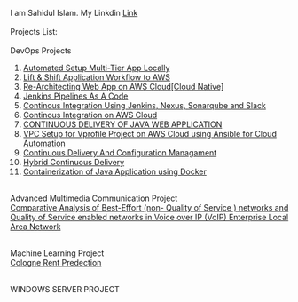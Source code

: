 I am Sahidul Islam. My Linkdin [Link](https://www.linkedin.com/in/sahidul-islam-2b312a235/)<br />
<br />Projects List:<br />
<br/>DevOps Projects<br/>
1. [Automated Setup Multi-Tier App Locally ](https://github.com/Sahid20/DevOps_Projects_AWS/tree/main/Automated%20Setup%20Multi-Tier%20App%20Locally)<br/>
2. [Lift & Shift Application Workflow to AWS](https://github.com/Sahid20/DevOps_Projects_AWS/tree/main/Lift%20and%20Shift%20Application%20Workload%20to%20AWS)<br />
3. [Re-Architecting Web App on AWS Cloud[Cloud Native]](https://github.com/Sahid20/DevOps_Projects_AWS/tree/main/Re-Architecting%20Web%20App%20on%20AWS%20Cloud%5BCloud%20Native%5D)<br/>
4.  [Jenkins Pipelines As A Code](https://github.com/Sahid20/DevOps_Projects_AWS/tree/main/Jenkins%20Pipelines%20As%20A%20Code)<br/>
5.   [Continous Integration Using Jenkins, Nexus, Sonarqube and Slack](https://github.com/Sahid20/DevOps_Projects_AWS/tree/main/Continous%20Integration%20Using%20Jenkins%2C%20Nexus%2C%20Sonarqube%20and%20Slack)<br/>
6.  [Continous Integration on AWS Cloud](https://github.com/Sahid20/DevOps_Projects_AWS/tree/main/Continous%20Integration%20on%20AWS%20Cloud)<br/>
7. [CONTINUOUS DELIVERY OF JAVA WEB APPLICATION](https://github.com/Sahid20/DevOps_Projects_AWS/tree/main/CONTINUOUS%20DELIVERY%20OF%20JAVA%20WEB%20APPLICATION)<br/>
8. [VPC Setup for Vprofile Project on AWS Cloud using Ansible for Cloud Automation](https://github.com/Sahid20/ansible-aws-vpc)<br/>
9. [Continuous Delivery And Configuration Managament](https://github.com/Sahid20/DevOps_Projects_AWS/tree/main/Continuous%20Delivery%20And%20Configuration%20Managament) <br/>
10. [Hybrid Continuous Delivery](https://github.com/Sahid20/DevOps_Projects_AWS/tree/main/Hybrid%20Continuous%20Delivery)
11. [Containerization of Java Application using Docker](https://github.com/Sahid20/DevOps_Projects_AWS/tree/main/Containerization%20of%20Java%20Application%20using%20Docker)


<br/>Advanced Multimedia Communication Project<br/>
[Comparative Analysis of Best-Effort (non- Quality
of Service ) networks and Quality of Service
enabled networks in Voice over IP (VoIP) Enterprise
Local Area Network](https://github.com/Sahid20/Advanced-Multimedia-Communication-AMC-Project)<br/>

<br/> Machine Learning Project<br/>
[Cologne Rent Predection](https://github.com/Sahid20/Machine-Learning-Project) <br/>


<br/> WINDOWS SERVER PROJECT <br/>
